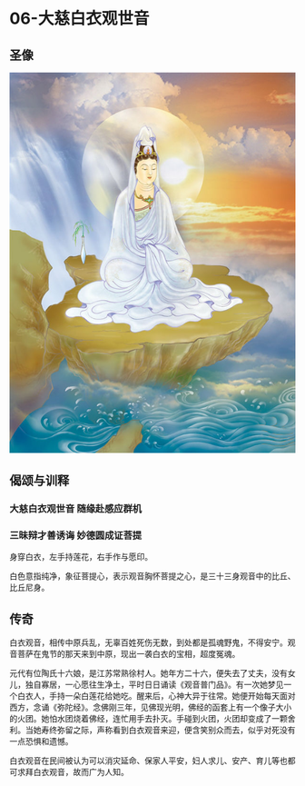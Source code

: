 # 06-大慈白衣观世音

## 圣像

![](../../.gitbook/assets/06-da-ci-bai-yi-guan-shi-yin.jpg)

## 偈颂与训释

### 大慈白衣观世音 随缘赴感应群机

### 三昧辩才善诱诲 妙德圆成证菩提

身穿白衣，左手持莲花，右手作与愿印。

白色意指纯净，象征菩提心，表示观音胸怀菩提之心，是三十三身观音中的比丘、比丘尼身。

## 传奇

白衣观音，相传中原兵乱，无辜百姓死伤无数，到处都是孤魂野鬼，不得安宁。观音菩萨在鬼节的那天来到中原，现出一袭白衣的宝相，超度冤魂。

元代有位陶氏十六娘，是江苏常熟徐村人。她年方二十六，便失去了丈夫，没有女儿，独自寡居，一心愿往生净土，平时日日诵读《观音普门品》。有一次她梦见一个白衣人，手持一朵白莲花给她吃。醒来后，心神大异于往常。她便开始每天面对西方，念诵《弥陀经》。念佛刚三年，见佛现光明，佛经的函套上有一个像子大小的火团。她怕水团烧着佛经，连忙用手去扑灭。手碰到火团，火团却变成了一颗舍利。当她寿终弥留之际，声称看到白衣观音来迎，便含笑别众而去，似乎对死没有一点恐惧和遗憾。

白衣观音在民间被认为可以消灾延命、保家人平安，妇人求儿、安产、育儿等也都可求拜白衣观音，故而广为人知。

